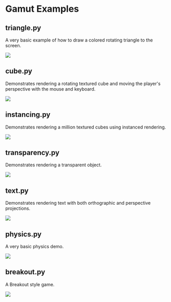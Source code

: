 
# Gamut Examples

## triangle.py
A very basic example of how to draw a colored rotating triangle to the screen.

![](screenshots/triangle.py.png)

## cube.py
Demonstrates rendering a rotating textured cube and moving the player's
perspective with the mouse and keyboard.

![](screenshots/cube.py.png)

## instancing.py
Demonstrates rendering a million textured cubes using instanced rendering.

![](screenshots/instancing.py.png)

## transparency.py
Demonstrates rendering a transparent object.

![](screenshots/transparency.py.png)

## text.py
Demonstrates rendering text with both orthographic and perspective projections.

![](screenshots/text.py.png)

## physics.py
A very basic physics demo.

![](screenshots/physics.py.png)

## breakout.py
A Breakout style game.

![](screenshots/breakout.py.png)
